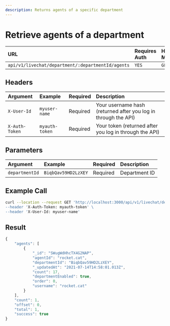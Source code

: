 ```yaml
---
description: Returns agents of a specific department
---
```


# Retrieve agents of a department



| URL | Requires Auth | HTTP Method |
| :--- | :--- | :--- |
| `api/v1/livechat/department/:departmentId/agents` | `YES` | `GET` |

## Headers

| Argument | Example | Required | Description |
| :--- | :--- | :--- | :--- |
| `X-User-Id` | `myuser-name` | Required | Your username hash \(returned after you log in through the API\) |
| `X-Auth-Token` | `myauth-token` | Required | Your token \(returned after you log in through the API\) |

## Parameters

| Argument | Example | Required | Description |
| :--- | :--- | :--- | :--- |
| `departmentId` | `BiqbQav59HD2LzXEY` | Required | Department ID |

## Example Call

```bash
curl --location --request GET 'http://localhost:3000/api/v1/livechat/department/:departmentId/agents \
--header 'X-Auth-Token: myauth-token' \
--header 'X-User-Id: myuser-name'
```

## Result

```javascript
{
    "agents": [
        {
            "_id": "SWugWdHhcTX4G2NAP",
            "agentId": "rocket.cat",
            "departmentId": "BiqbQav59HD2LzXEY",
            "_updatedAt": "2021-07-14T14:58:01.013Z",
            "count": 17,
            "departmentEnabled": true,
            "order": 0,
            "username": "rocket.cat"
        }
    ],
    "count": 1,
    "offset": 0,
    "total": 1,
    "success": true
}
```

